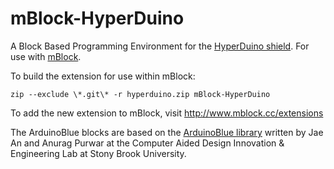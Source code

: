 # mBlock-HyperDuino

A Block Based Programming Environment for the [HyperDuino shield](http://hyperduino.com). For use with [mBlock](http://www.mblock.cc).

To build the extension for use within mBlock:

    zip --exclude \*.git\* -r hyperduino.zip mBlock-HyperDuino

To add the new extension to mBlock, visit http://www.mblock.cc/extensions

The ArduinoBlue blocks are based on the [ArduinoBlue library](https://sites.google.com/stonybrook.edu/arduinoble/) written by Jae An and Anurag Purwar at the Computer Aided Design Innovation & Engineering Lab at Stony Brook University.
